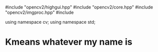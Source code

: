 #include "opencv2/highgui.hpp"
#include "opencv2/core.hpp"
#include "opencv2/imgproc.hpp"
#include <iostream>

using namespace cv;
using namespace std;
# Kmeans whatever my name is
